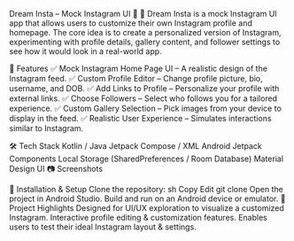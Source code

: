 Dream Insta – Mock Instagram UI 📸
🌟 Dream Insta is a mock Instagram UI app that allows users to customize their own Instagram profile and homepage.
The core idea is to create a personalized version of Instagram, experimenting with profile details, gallery content, and follower settings to see how it would look in a real-world app.

📌 Features
✅ Mock Instagram Home Page UI – A realistic design of the Instagram feed.
✅ Custom Profile Editor – Change profile picture, bio, username, and DOB.
✅ Add Links to Profile – Personalize your profile with external links.
✅ Choose Followers – Select who follows you for a tailored experience.
✅ Custom Gallery Selection – Pick images from your device to display in the feed.
✅ Realistic User Experience – Simulates interactions similar to Instagram.

🛠 Tech Stack
Kotlin / Java
Jetpack Compose / XML
Android Jetpack Components
Local Storage (SharedPreferences / Room Database)
Material Design UI
📷 Screenshots


🚀 Installation & Setup
Clone the repository:
sh
Copy
Edit
git clone 
Open the project in Android Studio.
Build and run on an Android device or emulator.
🎯 Project Highlights
Designed for UI/UX exploration to visualize a customized Instagram.
Interactive profile editing & customization features.
Enables users to test their ideal Instagram layout & settings.
